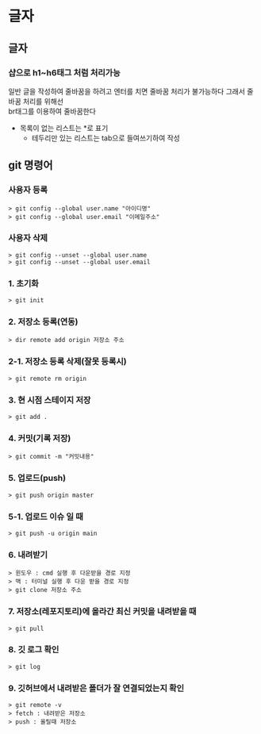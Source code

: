 # 글자

## 글자

### 샵으로 h1~h6태그 처럼 처리가능

일반 글을 작성하여
줄바꿈을 하려고 엔터를 치면
줄바꿈 처리가 불가능하다
그래서 줄바꿈 처리를 위해선 <br>
br태그를 이용하여 줄바꿈한다

- 목록이 없는 리스트는 \*로 표기
  - 테두리만 있는 리스트는 tab으로 들여쓰기하여 작성

## git 명령어

### 사용자 등록

    > git config --global user.name "아이디명"
    > git config --global user.email "이메일주소"

### 사용자 삭제

    > git config --unset --global user.name
    > git config --unset --global user.email

### 1. 초기화

    > git init

### 2. 저장소 등록(연동)

    > dir remote add origin 저장소 주소

### 2-1. 저장소 등록 삭제(잘못 등록시)

    > git remote rm origin

### 3. 현 시점 스테이지 저장

    > git add .

### 4. 커밋(기록 저장)

    > git commit -m "커밋내용"

### 5. 업로드(push)

    > git push origin master

### 5-1. 업로드 이슈 일 때

    > git push -u origin main

### 6. 내려받기

    > 윈도우 : cmd 실행 후 다운받을 경로 지정
    > 맥 : 터미널 실행 후 다운 받을 경로 지정
    > git clone 저장소 주소

### 7. 저장소(레포지토리)에 올라간 최신 커밋을 내려받을 때

    > git pull

### 8. 깃 로그 확인
    > git log

### 9. 깃허브에서 내려받은 폴더가 잘 연결되었는지 확인
    > git remote -v
    > fetch : 내려받은 저장소
    > push : 올릴때 저장소
